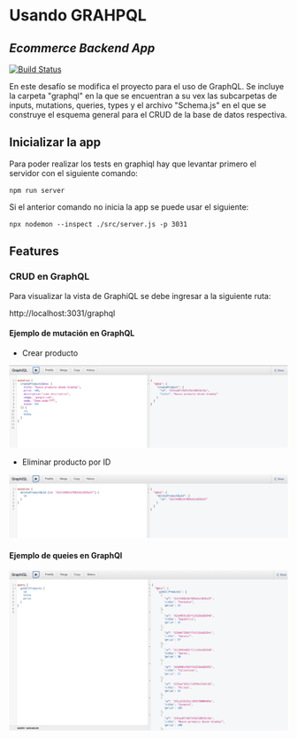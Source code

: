 # Usando GRAHPQL
## _Ecommerce Backend App_

[![Build Status](https://travis-ci.org/joemccann/dillinger.svg?branch=master)](https://travis-ci.org/joemccann/dillinger)

En este desafío se modifica el proyecto para el uso de GraphQL. Se incluye la carpeta "graphql" en la que se encuentran a su vex las subcarpetas de inputs, mutations, queries, types y el archivo "Schema.js" en el que se construye el esquema general para el CRUD de la base de datos respectiva. 

## Inicializar la app

Para poder realizar los tests en graphiql hay que levantar primero el servidor con el siguiente comando:

```console
npm run server
```

Si el anterior comando no inicia la app se puede usar el siguiente:

```console
npx nodemon --inspect ./src/server.js -p 3031
```

## Features

### CRUD en GraphQL

Para visualizar la vista de GraphiQL se debe ingresar a la siguiente ruta: 

http://localhost:3031/graphql

#### Ejemplo de mutación en GraphQL

- Crear producto

<img src="img/mutation.png" alt="mutation-graphql"/>

- Eliminar producto por ID

<img src="img/mutation1.png" alt="mutation1-graphql"/>

#### Ejemplo de queies en GraphQl

<img src="img/query.png" alt="query-graphql"/>